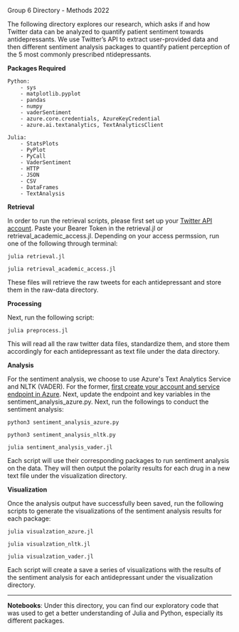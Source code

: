 Group 6 Directory - Methods 2022

The following directory explores our research, which asks if and how Twitter data can be analyzed to quantify patient sentiment towards antidepressants. We use Twitter’s API to extract user-provided data and then different sentiment analysis packages to quantify patient perception of the 5 most commonly prescribed ntidepressants.

**Packages Required**
  
    Python:
        - sys
        - matplotlib.pyplot
        - pandas
        - numpy
        - vaderSentiment
        - azure.core.credentials, AzureKeyCredential
        - azure.ai.textanalytics, TextAnalyticsClient
        
    Julia:
        - StatsPlots
        - PyPlot
        - PyCall
        - VaderSentiment
        - HTTP
        - JSON
        - CSV
        - DataFrames
        - TextAnalysis
    

**Retrieval**

In order to run the retrieval scripts, please first set up your [Twitter API account](https://developer.twitter.com/en/docs/twitter-api/getting-started/getting-access-to-the-twitter-api). Paste your Bearer Token in the retrieval.jl or retrieval_academic_access.jl. Depending on your access permssion, run one  of the following through terminal:

```
julia retrieval.jl

julia retrieval_academic_access.jl
```

These files will retrieve the raw tweets for each  antidepressant and store them in the raw-data directory.


**Processing**

Next, run the following script:

```
julia preprocess.jl
```

This will read all the raw twitter data files,  standardize them, and store them accordingly for each antidepressant as text file under the data directory. 

**Analysis**

For the sentiment  analysis, we choose to use Azure's Text Analytics Service and NLTK (VADER). For the former, [first create your account and service endpoint in Azure](https://docs.microsoft.com/en-us/azure/cognitive-services/language-service/sentiment-opinion-mining/quickstart?pivots=programming-language-python#code-example). Next, update the endpoint and key variables in  the sentiment_analysis_azure.py. Next, run the followings to conduct the sentiment analysis:

```
python3 sentiment_analysis_azure.py

python3 sentiment_analysis_nltk.py

julia sentiment_analysis_vader.jl
```

Each script will use their corresponding packages to run sentiment analysis on the data. They will then output the polarity results for each drug in a new text file under the visualization directory. 

**Visualization**

Once the analysis output have successfully been saved, run  the following  scripts to generate the visualizations of the sentiment analysis results for each package:

```
julia visualzation_azure.jl

julia visualzation_nltk.jl

julia visualzation_vader.jl
```

Each script will create a save a series of visualizations with the results of the sentiment analysis for each antidepressant under the visualization directory.

________________________________________________________________________________________________________________________________________________________

**Notebooks**: Under this directory, you can find our exploratory code that was used to get a better understanding of Julia and Python, especially its different packages.

